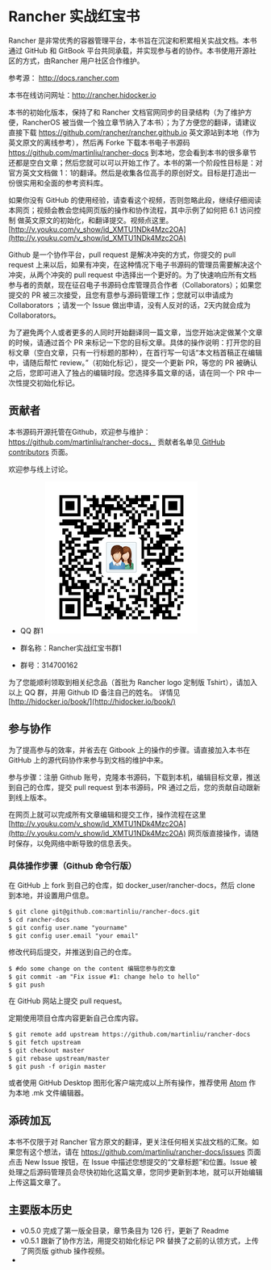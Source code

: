 # Rancher 实战红宝书

Rancher 是非常优秀的容器管理平台，本书旨在沉淀和积累相关实战文档。本书通过 GitHub 和 GitBook 平台共同承载，并实现参与者的协作。本书使用开源社区的方式，由Rancher 用户社区合作维护。

参考源： http://docs.rancher.com

本书在线访问网址：http://rancher.hidocker.io   

本书的初始化版本，保持了和 Rancher 文档官网同步的目录结构（为了维护方便，RancherOS 被当做一个独立章节纳入了本书）；为了方便您的翻译，请建议直接下载 https://github.com/rancher/rancher.github.io 英文源站到本地（作为英文原文的离线参考），然后再 Forke 下载本书电子书源码 https://github.com/martinliu/rancher-docs 到本地，您会看到本书的很多章节还都是空白文章；然后您就可以可以开始工作了。本书的第一个阶段性目标是：对官方英文文档做 1：1的翻译。然后是收集各位高手的原创好文。目标是打造出一份很实用和全面的参考资料库。

如果你没有 GitHub 的使用经验，请查看这个视频，否则忽略此段，继续仔细阅读本网页；视频会教会您纯网页版的操作和协作流程，其中示例了如何把 6.1 访问控制 做英文原文的初始化，和翻译提交。视频点这里。[http://v.youku.com/v_show/id_XMTU1NDk4Mzc2OA](http://v.youku.com/v_show/id_XMTU1NDk4Mzc2OA)

Github 是一个协作平台，pull request 是解决冲突的方式，你提交的 pull request 上来以后，如果有冲突，在这种情况下电子书源码的管理员需要解决这个冲突，从两个冲突的 pull request 中选择出一个更好的。为了快速响应所有文档参与者的贡献，现在征召电子书源码仓库管理员合作者（Collaborators）；如果您提交的 PR 被三次接受，且您有意参与源码管理工作；您就可以申请成为 Collaborators ；请发一个 Issue 做出申请，没有人反对的话，2天内就会成为 Collaborators。

为了避免两个人或者更多的人同时开始翻译同一篇文章，当您开始决定做某个文章的时候，请通过首个 PR 来标记一下您的目标文章。具体的操作说明：打开您的目标文章（空白文章，只有一行标题的那种），在首行写一句话“本文档首稿正在编辑中，请随后帮忙 review。”（初始化标记），提交一个更新 PR，等您的 PR 被确认之后，您即可进入了独占的编辑时段。您选择多篇文章的话，请在同一个 PR 中一次性提交初始化标记。

## 贡献者
本书源码开源托管在Github，欢迎参与维护：https://github.com/martinliu/rancher-docs， 贡献者名单见[ GitHub contributors](https://github.com/martinliu/rancher-docs/graphs/contributors) 页面。

欢迎参与线上讨论。

* QQ 群1 
![314700162](q1.png)

*  群名称：Rancher实战红宝书群1
*  群号：314700162

为了您能顺利领取到相关纪念品（首批为 Rancher logo 定制版 Tshirt），请加入以上 QQ 群，并用 Github ID 备注自己的姓名。 详情见 [http://hidocker.io/book/](http://hidocker.io/book/)

## 参与协作

为了提高参与的效率，并省去在 Gitbook 上的操作的步骤。请直接加入本书在 GitHub 上的源代码协作来参与到文档的维护中来。

参与步骤：注册 Github 账号，克隆本书源码，下载到本机，编辑目标文章，推送到自己的仓库，提交 pull request 到本书源码，PR 通过之后，您的贡献自动跟新到线上版本。

在网页上就可以完成所有文章编辑和提交工作，操作流程在这里 [http://v.youku.com/v_show/id_XMTU1NDk4Mzc2OA](http://v.youku.com/v_show/id_XMTU1NDk4Mzc2OA) 网页版直接操作，请随时保存，以免网络中断导致的信息丢失。

### 具体操作步骤（Github 命令行版）

在 GitHub 上 fork 到自己的仓库，如 docker_user/rancher-docs，然后 clone 到本地，并设置用户信息。

```
$ git clone git@github.com:martinliu/rancher-docs.git
$ cd rancher-docs
$ git config user.name "yourname"
$ git config user.email "your email"

```
修改代码后提交，并推送到自己的仓库。

```
$ #do some change on the content 编辑您参与的文章
$ git commit -am "Fix issue #1: change helo to hello"
$ git push

```
在 GitHub 网站上提交 pull request。

定期使用项目仓库内容更新自己仓库内容。

```
$ git remote add upstream https://github.com/martinliu/rancher-docs
$ git fetch upstream
$ git checkout master
$ git rebase upstream/master
$ git push -f origin master

```
或者使用 GitHub Desktop 图形化客户端完成以上所有操作，推荐使用 [Atom](http://atom.io) 作为本地 .mk 文件编辑器。


## 添砖加瓦
本书不仅限于对 Rancher 官方原文的翻译，更关注任何相关实战文档的汇聚。如果您有这个想法，请在 https://github.com/martinliu/rancher-docs/issues 页面点击 New Issue 按钮，在 Issue 中描述您想提交的“文章标题”和位置。Issue 被处理之后源码管理员会尽快初始化这篇文章，您同步更新到本地，就可以开始编辑上传这篇文章了。


## 主要版本历史

* v0.5.0 完成了第一版全目录，章节条目为 126 行，更新了 Readme
* v0.5.1 跟新了协作方法，用提交初始化标记 PR 替换了之前的认领方式，上传了网页版 github 操作视频。
* 


